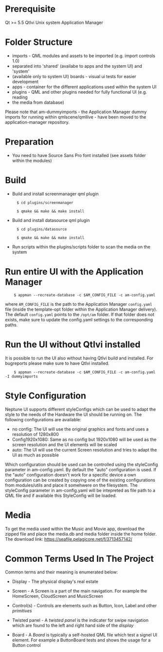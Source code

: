 # Prerequisite

Qt >= 5.5
QtIvi
Unix system
Application Manager

# Folder Structure

* imports - QML modules and assets to be imported (e.g. import controls 1.0)
* separated into 'shared' (availabe to apps and the system UI) and 'system'
* (available only to system UI) boards - visual ui tests for easier development
* apps - container for the different applications used within the system UI
* plugins - QML and other plugins needed for fully functional UI (e.g. reading
* the media from database)

Please note that am-dummyimports - the Application Manager dummy imports for running within
qmlscene/qmllive - have been moved to the application-manager repository.


# Preparation

* You need to have Source Sans Pro font installed (see assets folder within the modules)

# Build

* Build and install screenmanager qml plugin

        $ cd plugins/screenmanager

        $ qmake && make && make install

* Build and install datasource qml plugin

        $ cd plugins/datasource

        $ qmake && make && make install

* Run scripts within the plugins/scripts folder to scan the media on the system

# Run entire UI with the Application Manager

        $ appman --recreate-database -c $AM_CONFIG_FILE -c am-config.yaml

where `AM_CONFIG_FILE` is the path to the Application Manager `config.yaml` file (inside the template-opt folder within the Application Manager delivery). The default `config.yaml` points to the `/opt/am` folder. If that folder does not exists, make sure to update the config.yaml settings to the corresponding paths.

# Run the UI without QtIvi installed

It is possible to run the UI also without having QtIvi build and installed. For bugreports please make sure to have QtIvi installed.

        $ appman --recreate-database -c $AM_CONFIG_FILE -c am-config.yaml -I dummyimports

# Style Configuration

Neptune UI supports different styleConfigs which can be used to adapt the style to the needs of the Hardware the UI should be running on.
The following configurations are available:

* no config: The UI will use the original graphics and fonts and uses a resolution of 1280x800
* Config1920x1080: Same as no config but 1920x1080 will be used as the screen resolution and the UI elements will be scaled
* auto: The UI will use the current Screen resolution and tries to adapt the UI as much as possible

Which configuration should be used can be controlled using the styleConfig parameter in am-config.yaml. By default the "auto" configuration is used.
If the "auto" configuration doesn't work for a specific device a own configuration can be created by copying one of the existing configurations from modules/utils and place it somehwere on the filesystem.
The styleConfig parameter in am-config.yaml will be intepreted as file path to a QML file and if available this StyleConfig will be loaded.

# Media

To get the media used within the Music and Movie app, download the zipped file and place the media.db and media folder inside the home folder. The download link: https://seafile.pelagicore.net/f/3713457142/

# Common Terms Used In The Project

Common terms and their meaning is enumerated below:

* Display - The physical display's real estate

* Screen - A Screen is a part of the main navigation. For example the HomeScreen, CloudScreen and MusicScreen

* Control(s) - Controls are elements such as Button, Icon, Label and other _primitives_

* Twisted panel - A _twisted panel_ is the indicater for swipe navigation which are found to the left and right hand side of the _display_

* Board - A _Board_ is typically a self-hosted QML file which test a signel UI element. For example a ButtonBoard tests and shows the usage for a Button control
